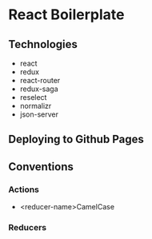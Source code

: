# React Boilerplate

## Technologies
* react
* redux
* react-router
* redux-saga
* reselect
* normalizr
* json-server

## Deploying to Github Pages


## Conventions

### Actions
* \<reducer-name\>CamelCase

### Reducers
